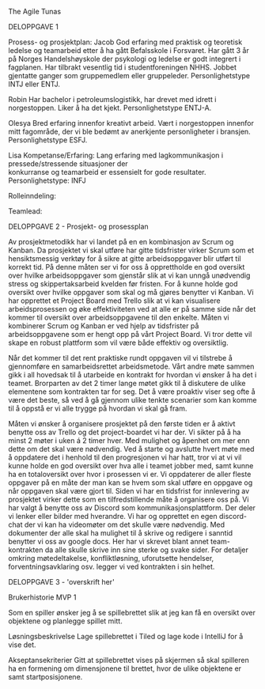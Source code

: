 The Agile Tunas

DELOPPGAVE 1 

Prosess- og prosjektplan:
Jacob
God  erfaring med praktisk og teoretisk ledelse og teamarbeid etter å ha gått Befalsskole i Forsvaret.
Har gått 3 år på Norges Handelshøyskole der psykologi og ledelse er  godt integrert i fagplanen. Har
tilbrakt	vesentlig tid i studentforeningen NHHS. Jobbet gjentatte ganger som  gruppemedlem eller gruppeleder.
Personlighetstype INTJ eller ENTJ.

Robin
Har bachelor i petroleumslogistikk, har drevet med idrett i norgestoppen. Liker å ha det kjekt. 
Personlighetstype ENTJ-A.

Olesya
Bred erfaring innenfor kreativt arbeid. Vært i norgestoppen innenfor mitt fagområde, der vi ble bedømt av anerkjente personligheter i bransjen.  
Personlighetstype ESFJ.

Lisa
Kompetanse/Erfaring: Lang erfaring med lagkommunikasjon i pressede/stressende situasjoner der        
konkurranse og teamarbeid er essensielt for gode resultater.
Personlighetstype: INFJ

Rolleinndeling:

Teamlead: 


DELOPPGAVE 2 - Prosjekt- og prosessplan

Av prosjektmetodikk har vi landet på en en kombinasjon av Scrum og Kanban. Da prosjektet vi skal utføre har gitte tidsfrister virker Scrum som et hensiktsmessig verktøy for å sikre at gitte arbeidsoppgaver blir utført til korrekt tid. På denne måten ser vi for oss å opprettholde en god oversikt over hvilke arbeidsoppgaver som gjenstår slik at vi kan unngå unødvendig stress og skippertaksarbeid kvelden før fristen. For å kunne holde god oversikt over hvilke oppgaver som skal og må gjøres benytter vi Kanban. Vi har opprettet et Project Board med Trello slik at vi kan visualisere arbeidsprosessen og øke effektiviteten ved at alle er på samme side når det kommer til oversikt over arbeidsoppgavene til den enkelte.
Måten vi kombinerer Scrum og Kanban er ved hjelp av tidsfrister på arbeidsoppgavene som er hengt opp på vårt Project Board. Vi tror dette vil skape en robust plattform som vil være både effektiv og oversiktlig.

Når det kommer til det rent praktiske rundt oppgaven vil vi tilstrebe å gjennomføre en samarbeidsrettet arbeidsmetode.
Vårt andre møte sammen gikk i all hovedsak til å utarbeide en kontrakt for hvordan vi ønsker å ha det i teamet. Brorparten av det 2 timer lange møtet gikk til å diskutere de ulike elementene som kontrakten tar for seg. Det å være proaktiv viser seg ofte å være det beste, så ved å gå gjennom ulike tenkte scenarier som kan komme til å oppstå er vi alle trygge på hvordan vi skal gå fram.

Måten vi ønsker å organisere prosjektet på den første tiden er å aktivt benytte oss av Trello og det project-boardet vi har der. Vi sikter på å ha minst 2 møter i uken á 2 timer hver. Med mulighet og åpenhet om mer enn dette om det skal være nødvendig. Ved å starte og avslutte hvert møte med å oppdatere det i henhold til den progresjonen vi har hatt, tror vi at vi vil kunne holde en god oversikt over hva alle i teamet jobber med, samt kunne ha en totaloversikt over hvor i prosessen vi er. Vi oppdaterer de aller fleste oppgaver på en måte der man kan se hvem som skal utføre en oppgave og når oppgaven skal være gjort til. Siden vi har en tidsfrist for innlevering av prosjektet virker dette som en tilfredstillende måte å organisere oss på.
Vi har valgt å benytte oss av Discord som kommunikasjonsplattform. Der deler vi lenker eller bilder med hverandre. Vi har og opprettet en egen discord-chat der vi kan ha videomøter om det skulle være nødvendig. Med dokumenter der alle skal ha mulighet til å skrive og redigere i sanntid benytter vi oss av google docs. Her har vi skrevet blant annet team-kontrakten da alle skulle skrive inn sine sterke og svake sider.
For detaljer omkring møtedeltakelse, konfliktløsning, uforutsette hendelser, forventningsavklaring osv. legger vi ved kontrakten i sin helhet.

DELOPPGAVE 3 - 'overskrift her'

Brukerhistorie MVP 1

Som en spiller 
ønsker jeg å se spillebrettet
slik at jeg kan få en oversikt over objektene og planlegge spillet mitt.

Løsningsbeskrivelse
Lage spillebrettet i Tiled og lage kode i IntelliJ for å vise det.

Akseptansekriterier
Gitt at spillebrettet vises på skjermen så skal 
spilleren ha en formening om dimensjonene til brettet,
hvor de ulike objektene er samt startposisjonene.